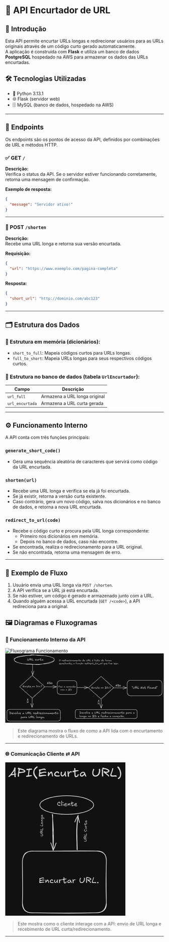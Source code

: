 # 🔗 API Encurtador de URL

## 📌 Introdução

Esta API permite encurtar URLs longas e redirecionar usuários para as URLs originais através de um código curto gerado automaticamente.  
A aplicação é construída com **Flask** e utiliza um banco de dados **PostgreSQL** hospedado na AWS para armazenar os dados das URLs encurtadas.

## 🛠 Tecnologias Utilizadas

- 🐍 Python 3.13.1  
- 🌐 Flask (servidor web)  
- 🗄 MySQL (banco de dados, hospedado na AWS)

---

## 🔀 Endpoints

Os endpoints são os pontos de acesso da API, definidos por combinações de URL e métodos HTTP.

### ✅ GET `/`

**Descrição:**  
Verifica o status da API. Se o servidor estiver funcionando corretamente, retorna uma mensagem de confirmação.  

**Exemplo de resposta:**
```json
{
  "message": "Servidor ativo!"
}
```

---

### 🔧 POST `/shorten`

**Descrição:**  
Recebe uma URL longa e retorna sua versão encurtada.

**Requisição:**
```json
{
  "url": "https://www.exemplo.com/pagina-completa"
}
```

**Resposta:**
```json
{
  "short_url": "http://dominio.com/abc123"
}
```

---

## 🗂 Estrutura dos Dados

### 📌 Estrutura em memória (dicionários):
- `short_to_full`: Mapeia códigos curtos para URLs longas.  
- `full_to_short`: Mapeia URLs longas para seus respectivos códigos curtos.

### 💾 Estrutura no banco de dados (tabela `UrlEncurtador`):
| Campo         | Descrição                       |
|---------------|---------------------------------|
| `url_full`     | Armazena a URL longa original  |
| `url_encurtada`| Armazena a URL curta gerada    |

---

## ⚙️ Funcionamento Interno

A API conta com três funções principais:

### `generate_short_code()`
- Gera uma sequência aleatória de caracteres que servirá como código da URL encurtada.

### `shorten(url)`
- Recebe uma URL longa e verifica se ela já foi encurtada.
- Se já existir, retorna a versão curta existente.
- Caso contrário, gera um novo código, salva nos dicionários e no banco de dados, e retorna a nova URL encurtada.

### `redirect_to_url(code)`
- Recebe o código curto e procura pela URL longa correspondente:
  - Primeiro nos dicionários em memória.
  - Depois no banco de dados, caso não encontre.
- Se encontrada, realiza o redirecionamento para a URL original.
- Se não encontrada, retorna uma mensagem de erro.

---

## 🚀 Exemplo de Fluxo

1. Usuário envia uma URL longa via `POST /shorten`.
2. A API verifica se a URL já está encurtada.
3. Se não estiver, um código é gerado e armazenado junto com a URL.
4. Quando alguém acessa a URL encurtada (`GET /<code>`), a API redireciona para a original.


## 🖼 Diagramas e Fluxogramas

### 🔁 Funcionamento Interno da API

![Fluxograma Funcionamento](docs/img/FuncionamentoCód1.png)
![](docs/img/FuncionamentoCod2.png)

> Este diagrama mostra o fluxo de como a API lida com o encurtamento e redirecionamento de URLs.

---

### 🌐 Comunicação Cliente ⇄ API

![Comunicação Cliente-API](docs/img/ComunicacaoAPI.png)

> Este mostra como o cliente interage com a API: envio de URL longa e recebimento de URL curta/redirecionamento.

---